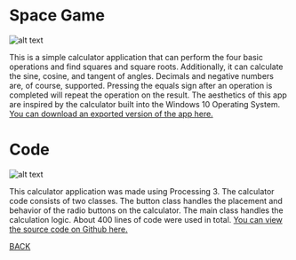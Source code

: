# Space Game
![alt text](https://howardying.github.io/Programming1Portfolio/Images/spaceGame1.png)

This is a simple calculator application that can perform the four basic operations and find squares and square roots. Additionally, it can calculate the sine, cosine, and tangent of angles. Decimals and negative numbers are, of course, supported. Pressing the equals sign after an operation is completed will repeat the operation on the result. The aesthetics of this app are inspired by the calculator built into the Windows 10 Operating System.
[You can download an exported version of the app here.](https://www.google.com)

# Code
![alt text](https://howardying.github.io/Programming1Portfolio/Images/spaceGame2.png)

This calculator application was made using Processing 3. The calculator code consists of two classes. The button class handles the placement and behavior of the radio buttons on the calculator. The main class handles the calculation logic. About 400 lines of code were used in total.
[You can view the source code on Github here.](https://www.google.com)

[BACK](https://howardying.github.io/Programming1Portfolio/ "Back to Home")

